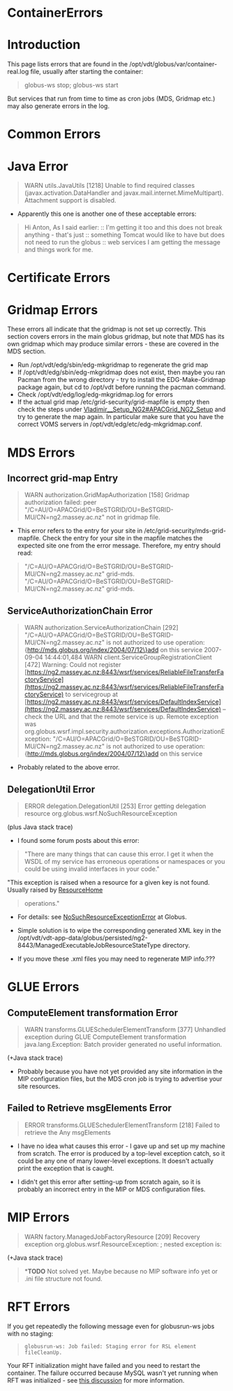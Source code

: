 # ContainerErrors

# Introduction 

This page lists errors that are found in the /opt/vdt/globus/var/container-real.log file, usually after starting the container:

>  globus-ws stop; globus-ws start

But services that run from time to time as cron jobs (MDS, Gridmap etc.) may also generate errors in the log.

# Common Errors 

# Java Error

>  WARN  utils.JavaUtils \[1218\] Unable to find required classes
>  (javax.activation.DataHandler and javax.mail.internet.MimeMultipart). Attachment support is disabled.

- Apparently this one is another one of these acceptable errors:

>  Hi Anton,
>  As I said earlier:
>  :: I'm getting it too and this does not break anything - that's just
>  :: something Tomcat would like to have but does not need to run the globus
>  :: web services
>  I am getting the message and things work for me.

# Certificate Errors

# Gridmap Errors

These errors all indicate that the gridmap is not set up correctly. This section covers errors in the main globus gridmap, but note that MDS has its own gridmap which may produce similar errors - these are covered in the MDS section.

- Run /opt/vdt/edg/sbin/edg-mkgridmap to regenerate the grid map
- If /opt/vdt/edg/sbin/edg-mkgridmap does not exist, then maybe you ran Pacman from the wrong directory - try to install the EDG-Make-Gridmap package again, but cd to /opt/vdt before running the pacman command.
- Check /opt/vdt/edg/log/edg-mkgridmap.log for errors
- If the actual grid map /etc/grid-security/grid-mapfile is empty then check the steps under [Vladimir__Setup_NG2#APACGrid_NG2_Setup](setting-up-an-ng2.md) and try to generate the map again. In particular make sure that you have the correct VOMS servers in /opt/vdt/edg/etc/edg-mkgridmap.conf.

# MDS Errors

## Incorrect grid-map Entry

>  WARN  authorization.GridMapAuthorization \[158\] Gridmap authorization failed: peer 
>  "/C=AU/O=APACGrid/O=BeSTGRID/OU=BeSTGRID-MU/CN=ng2.massey.ac.nz" not in gridmap file.

- This error refers to the entry for your site in /etc/grid-security/mds-grid-mapfile. Check the entry for your site in the mapfile matches the expected site one from the error message. Therefore, my entry should read:


>  "/C=AU/O=APACGrid/O=BeSTGRID/OU=BeSTGRID-MU/CN=ng2.massey.ac.nz" grid-mds.
>  "/C=AU/O=APACGrid/O=BeSTGRID/OU=BeSTGRID-MU/CN=ng2.massey.ac.nz" grid-mds.

## ServiceAuthorizationChain Error

>  WARN  authorization.ServiceAuthorizationChain \[292\]
>  "/C=AU/O=APACGrid/O=BeSTGRID/OU=BeSTGRID-MU/CN=ng2.massey.ac.nz" is not authorized to use operation:
>  {http://mds.globus.org/index/2004/07/12\}add on this service
>  2007-09-04 14:44:01,484 WARN  client.ServiceGroupRegistrationClient \[472\] Warning: Could not register
>  [https://ng2.massey.ac.nz:8443/wsrf/services/ReliableFileTransferFactoryService](https://ng2.massey.ac.nz:8443/wsrf/services/ReliableFileTransferFactoryService) to servicegroup at
>  [https://ng2.massey.ac.nz:8443/wsrf/services/DefaultIndexService](https://ng2.massey.ac.nz:8443/wsrf/services/DefaultIndexService) – check the URL and that the remote service is up. 
>  Remote exception was org.globus.wsrf.impl.security.authorization.exceptions.AuthorizationException:
>  "/C=AU/O=APACGrid/O=BeSTGRID/OU=BeSTGRID-MU/CN=ng2.massey.ac.nz" is not authorized to use operation:
>  {http://mds.globus.org/index/2004/07/12\}add on this service

- Probably related to the above error.

## DelegationUtil Error

>  ERROR delegation.DelegationUtil \[253\] Error getting delegation resource
>  org.globus.wsrf.NoSuchResourceException

(plus Java stack trace)

- I found some forum posts about this error:

>  "There are many things that can cause this error. I get it when the WSDL of my service has
>  erroneous operations or  namespaces or you could be using invalid interfaces in your code."

 "This exception is raised when a resource for a given key is not found. Usually raised by [ResourceHome](http://www.globus.org/api/javadoc-4.0/globus_java_ws_core/org/globus/wsrf/ResourceHome.html)

>  operations."

- For details: see [NoSuchResourceExceptionError](http://www.globus.org/api/javadoc-4.0/globus_java_ws_core/org/globus/wsrf/NoSuchResourceException.html) at Globus.

- Simple solution is to wipe the corresponding generated XML key in the /opt/vdt/vdt-app-data/globus/persisted/ng2-8443/ManagedExecutableJobResourceStateType directory.

- If you move these .xml files you may need to regenerate MIP info.???

# GLUE Errors

## ComputeElement transformation Error

>  WARN  transforms.GLUESchedulerElementTransform \[377\] Unhandled exception during GLUE 
>  ComputeElement transformation
>  java.lang.Exception: Batch provider generated no useful information.

(+Java stack trace)

- Probably because you have not yet provided any site information in the MIP configuration files, but the MDS cron job is trying to advertise your site resources.

## Failed to Retrieve msgElements Error

>  ERROR transforms.GLUESchedulerElementTransform \[218\] Failed to retrieve the Any msgElements

- I have no idea what causes this error - I gave up and set up my machine from scratch. The error is produced by a top-level exception catch, so it could be any one of many lower-level exceptions. It doesn't actually print the exception that is caught.

- I didn't get this error after setting-up from scratch again, so it is probably an incorrect entry in the MIP or MDS configuration files.

# MIP Errors

>  WARN  factory.ManagedJobFactoryResource \[209\] Recovery exception
>  org.globus.wsrf.ResourceException: ; nested exception is:

(+Java stack trace)

>  ***TODO** Not solved yet. Maybe because no MIP software info yet or .ini file structure not found.

# RFT Errors

If you get repeatedly the following message even for globusrun-ws jobs with no staging:

>     globusrun-ws: Job failed: Staging error for RSL element fileCleanUp.

Your RFT initialization might have failed and you need to restart the container.  The failure occurred because MySQL wasn't yet running when RFT was initialized - see [this discussion](vladimirs-grid-notes.md#Vladimir&#39;sgridnotes-RFTstagingfails) for more information.
